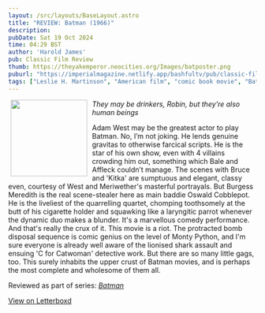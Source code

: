 ```yaml
---
layout: /src/layouts/BaseLayout.astro
title: "REVIEW: Batman (1966)"
description: 
pubDate: Sat 19 Oct 2024
time: 04:29 BST
author: 'Harold James'
pub: Classic Film Review
thumb: https://theyakemperor.neocities.org/Images/batposter.png
puburl: "https://imperialmagazine.netlify.app/bashfultv/pub/classic-film-review"
tags: ["Leslie H. Martinson", "American film", "comic book movie", "Batman"]
---
```

<img src="https://theyakemperor.neocities.org/Images/batposter.png" style="width:155px;height:auto;float:left;padding-right:10px;padding-left:5px;">

<i>They may be drinkers, Robin, but they’re also human beings</i>

Adam West may be the greatest actor to play Batman. No, I’m not joking. He lends genuine gravitas to otherwise farcical scripts. He is the star of his own show, even with 4 villains crowding him out, something which Bale and Affleck couldn’t manage. The scenes with Bruce and 'Kitka' are sumptuous and elegant, classy even, courtesy of West and Meriwether's masterful portrayals. But Burgess Meredith is the real scene-stealer here as main baddie Oswald Cobblepot. He is the liveliest of the quarrelling quartet, chomping toothsomely at the butt of his cigarette holder and squawking like a laryngitic parrot whenever the dynamic duo makes a blunder. It's a marvellous comedy performance. And that's really the crux of it. This movie is a riot. The protracted bomb disposal sequence is comic genius on the level of Monty Python, and I'm sure everyone is already well aware of the lionised shark assault and ensuing 'C for Catwoman' detective work. But there are so many little gags, too. This surely inhabits the upper crust of Batman movies, and is perhaps the most complete and wholesome of them all.

Reviewed as part of series: <a href="/series/batman"><i>Batman</i></a>

<a href="https://letterboxd.com/for_you_bruce/film/batman-1966" target="_blank" rel="noopener noreferrer">View on Letterboxd</a>
